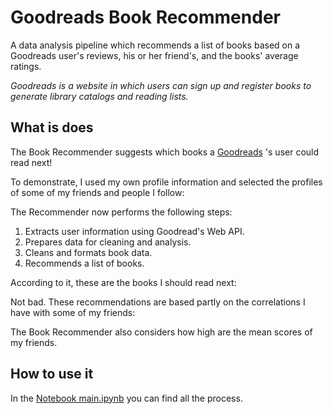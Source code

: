 # Goodreads Book Recommender

A data analysis pipeline which recommends a list of books based on a Goodreads user's reviews, his or her friend's, and the books' average ratings.

*Goodreads is a website in which users can sign up and register books to generate library catalogs and reading lists.*



## What is does

The Book Recommender suggests which books a [Goodreads](https://www.goodreads.com/) 's user could read next!

To demonstrate, I used my own profile information and selected the profiles of some of my friends and people I follow:







The Recommender now performs the following steps:

1. Extracts user information using Goodread's Web API.
2. Prepares data for cleaning and analysis.
3. Cleans and formats book data.
4. Recommends a list of books.

According to it, these are the books I should read next:





Not bad. These recommendations are based partly on the correlations I have with some of my friends:





The Book Recommender also considers how high are the mean scores of my friends. 



## How to use it

In the [Notebook main.ipynb](https://nbviewer.jupyter.org/github/FranciscoGalan/Goodreads_Book_Recommender/blob/main/main.ipynb) you can find all the process.